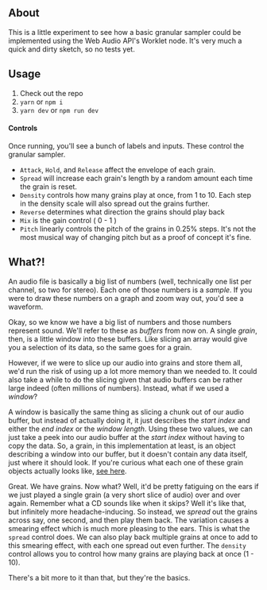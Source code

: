## About

This is a little experiment to see how a basic granular sampler could be implemented using the Web Audio API's Worklet node. It's very much a quick and dirty sketch, so no tests yet.

## Usage

1. Check out the repo
2. `yarn` or `npm i`
3. `yarn dev` or `npm run dev`

#### Controls

Once running, you'll see a bunch of labels and inputs. These control the granular sampler.

* `Attack`, `Hold`, and `Release` affect the envelope of each grain.
* `Spread` will increase each grain's length by a random amount each time the grain is reset.
* `Density` controls how many grains play at once, from 1 to 10. Each step in the density scale will also spread out the grains further.
* `Reverse` determines what direction the grains should play back
* `Mix` is the gain control ( 0 - 1 )
* `Pitch` linearly controls the pitch of the grains in 0.25% steps. It's not the most musical way of changing pitch but as a proof of concept it's fine.


## What?!

An audio file is basically a big list of numbers (well, technically one list per channel, so two for stereo). Each one of those numbers is a _sample_. If you were to draw these numbers on a graph and zoom way out, you'd see a waveform.

Okay, so we know we have a big list of numbers and those numbers represent sound. We'll refer to these as _buffers_ from now on. A single _grain_, then, is a little window into these buffers. Like slicing an array would give you a selection of its data, so the same goes for a grain.

However, if we were to slice up our audio into grains and store them all, we'd run the risk of using up a lot more memory than we needed to. It could also take a while to do the slicing given that audio buffers can be rather large indeed (often millions of numbers). Instead, what if we used a _window_?

A window is basically the same thing as slicing a chunk out of our audio buffer, but instead of actually doing it, it just describes the _start index_ and either the _end index_ or the _window length_. Using these two values, we can just take a peek into our audio buffer at the _start index_ without having to copy the data. So, a grain, in this implementation at least, is an object describing a window into our buffer, but it doesn't contain any data itself, just where it should look. If you're curious what each one of these grain objects actually looks like, [see here](https://github.com/squarefeet/web-audio-worklet-grainstates/blob/main/src/processors/sample-players/GrainSampler/GrainSamplerProcessor.js#L111).

Great. We have grains. Now what? Well, it'd be pretty fatiguing on the ears if we just played a single grain (a very short slice of audio) over and over again. Remember what a CD sounds like when it skips? Well it's like that, but infinitely more headache-inducing. So instead, we _spread_ out the grains across say, one second, and then play them back. The variation causes a smearing effect which is much more pleasing to the ears. This is what the `spread` control does. We can also play back multiple grains at once to add to this smearing effect, with each one spread out even further. The `density` control allows you to control how many grains are playing back at once (1 - 10).

There's a bit more to it than that, but they're the basics.
